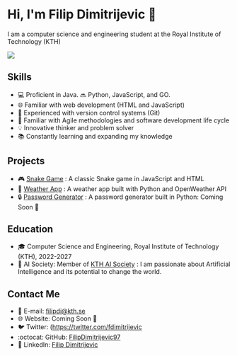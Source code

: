 # Hi, I'm Filip Dimitrijevic 🤝

I am a computer science and engineering student at the Royal Institute of Technology (KTH)

![](https://media.giphy.com/media/RbDKaczqWovIugyJmW/giphy.gif)

## Skills
- :computer: Proficient in Java. :soon: Python, JavaScript, and GO.
- :globe_with_meridians: Familiar with web development (HTML and JavaScript)
- :file_folder: Experienced with version control systems (Git)
- :wrench: Familiar with Agile methodologies and software development life cycle
- :bulb: Innovative thinker and problem solver
- :books: Constantly learning and expanding my knowledge

## Projects
- :video_game: [Snake Game](https://github.com/FilipDimitrijevic97/snake) : A classic Snake game in JavaScript and HTML
- :rocket: [Weather App](https://github.com/FilipDimitrijevic97/weather-app) : A weather app built with Python and OpenWeather API
- :lock: [Password Generator](https://github.com/FilipDimitrijevic97/password-generator) : A password generator built in Python: Coming Soon :construction:

## Education
- :mortar_board: Computer Science and Engineering, Royal Institute of Technology (KTH), 2022-2027
- :robot: AI Society: Member of [KTH AI Society](https://kthais.com) : I am passionate about Artificial Intelligence and its potential to change the world.


## Contact Me
- :email: E-mail: filipdi@kth.se
- :globe_with_meridians: Website: Coming Soon :construction:
- :bird: Twitter: (https://twitter.com/fdimitrijevic
- :octocat: GitHub: [FilipDimitrijevic97](https://github.com/FilipDimitrijevic97)
- :construction_worker: LinkedIn: [Filip Dimitrijevic](https://www.linkedin.com/in/filip-dimitrijevic-6b0543215/)

